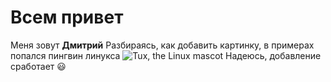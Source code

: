 # Всем привет
Меня зовут **Дмитрий**
Разбираясь, как добавить картинку, в примерах попался пингвин линукса
 ![Tux, the Linux mascot](/assets/images/tux.png)
 Надеюсь, добавление сработает 😃